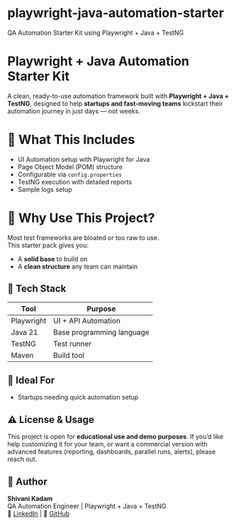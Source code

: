 # playwright-java-automation-starter
QA Automation Starter Kit using Playwright + Java + TestNG

# Playwright + Java Automation Starter Kit
A clean, ready-to-use automation framework built with **Playwright + Java + TestNG**, designed to help **startups and fast-moving teams** kickstart their automation journey in just days — not weeks.

# 🚀 What This Includes
- UI Automation setup with Playwright for Java
- Page Object Model (POM) structure
- Configurable via `config.properties`
- TestNG execution with detailed reports
- Sample logs setup

# 🧠 Why Use This Project?
Most test frameworks are bloated or too raw to use.  
This starter pack gives you:
- A **solid base** to build on
- A **clean structure** any team can maintain

## 🔧 Tech Stack
| Tool        | Purpose                  |
|-------------|--------------------------|
| Playwright  | UI + API Automation      |
| Java 21     | Base programming language|
| TestNG      | Test runner              |
| Maven       | Build tool               |

## 🎯 Ideal For
- Startups needing quick automation setup

## ⚠️ License & Usage
This project is open for **educational use and demo purposes**.
If you’d like help customizing it for your team, or want a commercial version with advanced features (reporting, dashboards, parallel runs, alerts), please reach out.

## 🙌 Author
**Shivani Kadam**  
QA Automation Engineer | Playwright + Java + TestNG  
🔗 [LinkedIn](https://www.linkedin.com/in/shivanikadam910) | 📁 [GitHub](https://github.com/shivanikadam910)

